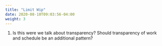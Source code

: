 ```yaml
---
title: "Limit Wip"
date: 2020-08-10T09:03:56-04:00
weight: 3
---
```


1.  Is this were we talk about transparency?  Should transparency of work and schedule be an additional pattern?

